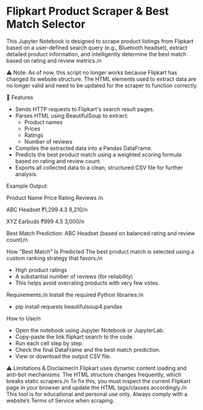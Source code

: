 # Flipkart Product Scraper & Best Match Selector
This Jupyter Notebook is designed to scrape product listings from Flipkart based on a user-defined search query (e.g., Bluetooth headset), extract detailed product information, and intelligently determine the best match based on rating and review metrics./n

⚠️ Note: As of now, this script no longer works because Flipkart has changed its website structure. The HTML elements used to extract data are no longer valid and need to be updated for the scraper to function correctly.

📌 Features
- Sends HTTP requests to Flipkart's search result pages.
- Parses HTML using BeautifulSoup to extract:
  - Product names
  - Prices
  - Ratings
  - Number of reviews
- Compiles the extracted data into a Pandas DataFrame.
- Predicts the best product match using a weighted scoring formula based on rating and review count.
- Exports all collected data to a clean, structured CSV file for further analysis.

Example Output:

Product Name	Price	Rating	Reviews /n

ABC Headset	₹1,299	4.3	8,210/n

XYZ Earbuds	₹999	4.5	3,000/n

Best Match Prediction: ABC Headset (based on balanced rating and review count)/n

How "Best Match" Is Predicted
The best product match is selected using a custom ranking strategy that favors:/n
- High product ratings
- A substantial number of reviews (for reliability)
- This helps avoid overrating products with very few votes.

Requirements:/n
Install the required Python libraries:/n
- pip install requests beautifulsoup4 pandas

How to Use/n
- Open the notebook using Jupyter Notebook or JupyterLab.
- Copy-paste the link flipkart search to the code.
- Run each cell step by step.
- Check the final DataFrame and the best match prediction.
- View or download the output CSV file.

⚠️ Limitations & Disclaimer/n
Flipkart uses dynamic content loading and anti-bot mechanisms. The HTML structure changes frequently, which breaks static scrapers./n
To fix this, you must inspect the current Flipkart page in your browser and update the HTML tags/classes accordingly./n
This tool is for educational and personal use only. Always comply with a website’s Terms of Service when scraping.

